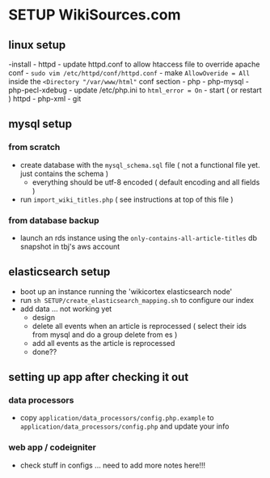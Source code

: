 SETUP WikiSources.com
=====================


linux setup
------------
-install
	- httpd
		- update httpd.conf to allow htaccess file to override apache conf
		- `sudo vim /etc/httpd/conf/httpd.conf`
		- make `AllowOveride = All` inside the `<Directory "/var/www/html"` conf section
	- php
	- php-mysql
	- php-pecl-xdebug
		- update /etc/php.ini to `html_error = On`
		- start ( or restart ) httpd
	- php-xml
	- git
	

mysql setup
-----------

### from scratch
- create database with the `mysql_schema.sql` file ( not a functional file yet. just contains the schema )
	- everything should be utf-8 encoded ( default encoding and all fields )
- run `import_wiki_titles.php` ( see instructions at top of this file )

### from database backup
- launch an rds instance using the `only-contains-all-article-titles` db snapshot in tbj's aws account


elasticsearch setup
-------------------
- boot up an instance running the 'wikicortex elasticsearch node'
- run `sh SETUP/create_elasticsearch_mapping.sh` to configure our index
- add data ... not working yet
	- design
	- delete all events when an article is reprocessed ( select their ids from mysql and do a group delete from es )
	- add all events as the article is reprocessed
	- done??
	
	
setting up app after checking it out
-------------

### data processors
- copy `application/data_processors/config.php.example` to `application/data_processors/config.php` and update your info

### web app / codeigniter
- check stuff in configs ... need to add more notes here!!!
